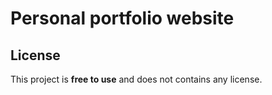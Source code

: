 # Personal portfolio website

## License

This project is **free to use** and does not contains any license.
